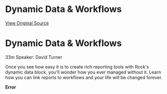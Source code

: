 # Dynamic Data & Workflows
[View Original Source](https://community.rockrms.com/developer/videos/dynamic-data--workflows)

   

Dynamic Data & Workflows
========================

33m Speaker: David Turner

Once you see how easy it is to create rich reporting tools with Rock's dynamic data block, you'll wonder how you ever managed without it. Learn how you can link reports to workflows and your life will be changed forever.

**Error**